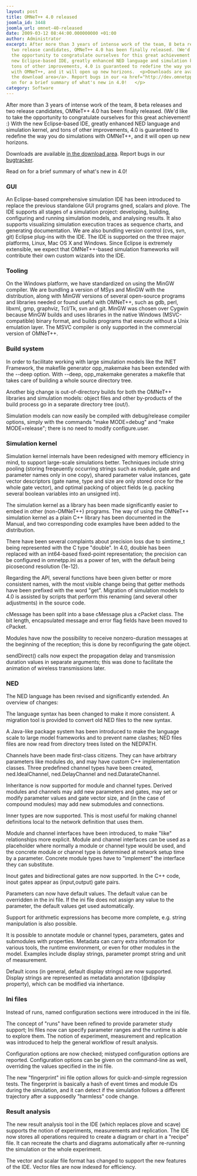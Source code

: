 ```yaml
---
layout: post
title: OMNeT++ 4.0 released
joomla_id: 3448
joomla_url: omnet-40-released
date: 2009-03-12 08:44:00.000000000 +01:00
author: Administrator
excerpt: After more than 3 years of intense work of the team, 8 beta releases and
  two release candidates, OMNeT++ 4.0 has been finally released. (We'd like to take
  the opportunity to congratulate ourselves for this great achievement! :) With the
  new Eclipse-based IDE, greatly enhanced NED language and simulation kernel, and
  tons of other improvements, 4.0 is guaranteed to redefine the way you do simulations
  with OMNeT++, and it will open up new horizons.  <p>Downloads are available <a href="index.php?option=com_docman&Itemid=11">in
  the download area</a>. Report bugs in our <a href="http://dev.omnetpp.org/bugs">bugtracker</a>.  </p><p>Read
  on for a brief summary of what's new in 4.0!   </p>
category: Software
---
```

After more than 3 years of intense work of the team, 8 beta releases and two release candidates, OMNeT++ 4.0 has been finally released. (We'd like to take the opportunity to congratulate ourselves for this great achievement! :) With the new Eclipse-based IDE, greatly enhanced NED language and simulation kernel, and tons of other improvements, 4.0 is guaranteed to redefine the way you do simulations with OMNeT++, and it will open up new horizons.  <p>Downloads are available <a href="index.php?option=com_docman&Itemid=11">in the download area</a>. Report bugs in our <a href="http://dev.omnetpp.org/bugs">bugtracker</a>.  </p><p>Read on for a brief summary of what's new in 4.0!   </p><h3>GUI</h3>    An Eclipse-based comprehensive simulation IDE has been introduced to replace   the previous standalone GUI programs gned, scalars and plove. The IDE supports   all stages of a simulation project: developing, building, configuring and   running simulation models, and analysing results. It also supports   visualizing simulation execution traces as sequence charts, and generating   documentation. We are also bundling version control (cvs, svn, git) Eclipse   plug-ins with the IDE. The IDE is supported on the three major platforms,   Linux, Mac OS X and Windows. Since Eclipse is extremely extensible, we expect   that OMNeT++-based simulation frameworks will contribute their own custom   wizards into the IDE.  <h3>Tooling</h3>    <p>   On the Windows platform, we have standardized on using the MinGW compiler.   We are bundling a version of MSys and MinGW with the distribution, along   with MinGW versions of several open-source programs and libraries needed   or found useful with OMNeT++, such as gdb, perl, libxml, gmp, graphviz,   Tcl/Tk, svn and git. MinGW was chosen over Cygwin because MinGW builds and   uses libraries in the native Windows (MSVC-compatible) binary format, and   builds programs that execute without a Unix emulation layer. The MSVC   compiler is only supported in the commercial version of OMNeT++.  </p><h3>Build system</h3>    <p>   In order to facilitate working with large simulation models like the INET   Framework, the makefile generator opp_makemake has been extended with the   --deep option. With --deep, opp_makemake generates a makefile that takes   care of building a whole source directory tree.    </p><p>   Another big change is out-of-directory builds for both the OMNeT++ libraries   and simulation models: object files and other by-products of the build   process go in a separate directory tree (out/).    </p><p>   Simulation models can now easily be compiled with debug/release compiler   options, simply with the commands "make MODE=debug" and "make MODE=release";   there is no need to modify configure.user.  </p><h3>Simulation kernel</h3>    <p>   Simulation kernel internals have been redesigned with memory efficiency in   mind, to support large-scale simulations better. Techniques include string   pooling (storing freqeuently occurring strings such as module, gate and   parameter names only in one copy), shared parameter value instances,   gate vector descriptors (gate name, type and size are only stored once   for the whole gate vector), and optimal packing of object fields (e.g.   packing several boolean variables into an unsigned int).    </p><p>   The simulation kernel as a library has been made significantly easier to   embed in other (non-OMNeT++) programs. The way of using the OMNeT++   simulation kernel as a plain C++ library has been documented in the Manual,   and two corresponding code examples have been added to the distribution.    </p><p>   There have been several complaints about precision loss due to simtime_t   being represented with the C type "double". In 4.0, double has been replaced   with an int64-based fixed-point representation; the precision can be   configured in omnetpp.ini as a power of ten, with the default being   picosecond resolution (1e-12).    </p><p>   Regarding the API, several functions have been given better or more   consistent names, with the most visible change being that getter methods   have been prefixed with the word "get". Migration of simulation models   to 4.0 is assisted by scripts that perform this renaming (and several other   adjustments) in the source code.    </p><p>   cMessage has been split into a base cMessage plus a cPacket class.   The bit length, encapsulated message and error flag fields have been   moved to cPacket.    </p><p>   Modules have now the possibility to receive nonzero-duration messages   at the beginning of the reception; this is done by reconfiguring the   gate object.    </p><p>   sendDirect() calls now expect the propagation delay and transmission   duration values in separate arguments; this was done to facilitate   the animation of wireless transmissions later.  </p><h3>NED</h3>    <p>   The NED language has been revised and significantly extended. An overview   of changes:    </p><p>   The language syntax has been changed to make it more consistent. A migration   tool is provided to convert old NED files to the new syntax.    </p><p>   A Java-like package system has been introduced to make the language scale   to large model frameworks and to prevent name clashes; NED files files are   now read from directory trees listed on the NEDPATH.    </p><p>   Channels have been made first-class citizens. They can have arbitrary   parameters like modules do, and may have custom C++ implementation classes.   Three predefined channel types have been created, ned.IdealChannel,   ned.DelayChannel and ned.DatarateChannel.    </p><p>   Inheritance is now supported for module and channel types. Derived modules   and channels may add new parameters and gates, may set or modify parameter   values and gate vector size, and (in the case of compound modules) may add   new submodules and connections.    </p><p>   Inner types are now supported. This is most useful for making channel   definitions local to the network definition that uses them.    </p><p>   Module and channel interfaces have been introduced, to make "like"   relationships more explicit. Module and channel interfaces can be used as   a placeholder where normally a module or channel type would be used, and the   concrete module or channel type is determined at network setup time by a   parameter. Concrete module types have to "implement" the interface they can   substitute.    </p><p>   Inout gates and bidirectional gates are now supported. In the C++ code,   inout gates appear as (input,output) gate pairs.    </p><p>   Parameters can now have default values. The default value can be overridden   in the ini file. If the ini file does not assign any value to the parameter,   the default values get used automatically.    </p><p>   Support for arithmetic expressions has become more complete, e.g. string   manipulation is also possible.    </p><p>   It is possible to annotate module or channel types, parameters, gates and   submodules with properties. Metadata can carry extra information for   various tools, the runtime environment, or even for other modules in the   model. Examples include display strings, parameter prompt string and unit   of measurement.    </p><p>   Default icons (in general, default display strings) are now supported.   Display strings are represented as metadata annotation (@display property),   which can be modified via inhertance.  </p><h3>Ini files</h3>    <p>   Instead of runs, named configuration sections were introduced in the ini   file.    </p><p>   The concept of "runs" have been refined to provide parameter study support;   Ini files now can specify parameter ranges and the runtime is able to explore   them. The notion of experiment, measurement and replication was introduced to   help the general workflow of result analysis.    </p><p>   Configuration options are now checked; mistyped configuration options are   reported. Configuration options can be given on the command-line as well,   overriding the values specified in the ini file.    </p><p>   The new "fingerprint" ini file option allows for quick-and-simple regression   tests. The fingerprint is basically a hash of event times and module IDs   during the simulation, and it can detect if the simulation follows a   different trajectory after a supposedly "harmless" code change.  </p><h3>Result analysis</h3>    <p>   The new result analysis tool in the IDE (which replaces plove and scave)   supports the notion of experiments, measurements and replication. The IDE   now stores all operations required to create a diagram or chart in a "recipe"   file. It can recreate the charts and diagrams automatically after re-running   the simulation or the whole experiment.    </p><p>   The vector and scalar file format has changed to support the new features   of the IDE. Vector files are now indexed for efficiency. </p>

